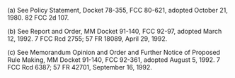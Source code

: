(a) See Policy Statement, Docket 78-355, FCC 80-621, adopted October 21, 1980. 82 FCC 2d 107.

(b) See Report and Order, MM Docket 91-140, FCC 92-97, adopted March 12, 1992. 7 FCC Rcd 2755; 57 FR 18089, April 29, 1992.

(c) See Memorandum Opinion and Order and Further Notice of Proposed Rule Making, MM Docket 91-140, FCC 92-361, adopted August 5, 1992. 7 FCC Rcd 6387; 57 FR 42701, September 16, 1992.

